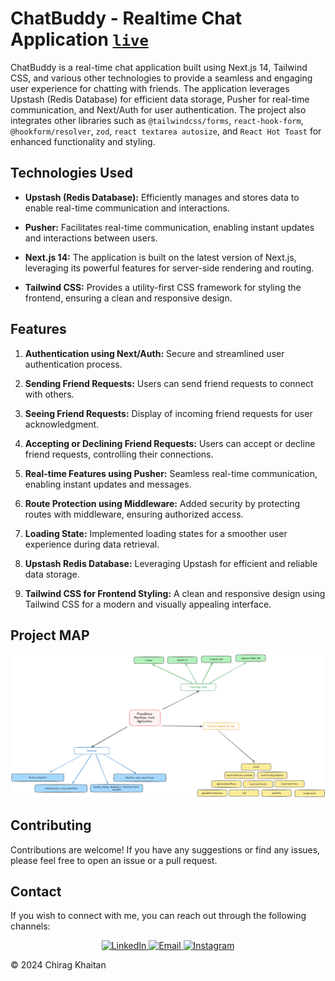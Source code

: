 # ChatBuddy - Realtime Chat Application  [```live```](https://chatbuddy-chirag-khaitan.vercel.app)

ChatBuddy is a real-time chat application built using Next.js 14, Tailwind CSS, and various other technologies to provide a seamless and engaging user experience for chatting with friends. The application leverages Upstash (Redis Database) for efficient data storage, Pusher for real-time communication, and Next/Auth for user authentication. The project also integrates other libraries such as `@tailwindcss/forms`, `react-hook-form`, `@hookform/resolver`, `zod`, `react textarea autosize`, and `React Hot Toast` for enhanced functionality and styling.

## Technologies Used

-   **Upstash (Redis Database):** Efficiently manages and stores data to enable real-time communication and interactions.

-   **Pusher:** Facilitates real-time communication, enabling instant updates and interactions between users.

-   **Next.js 14:** The application is built on the latest version of Next.js, leveraging its powerful features for server-side rendering and routing.

-   **Tailwind CSS:** Provides a utility-first CSS framework for styling the frontend, ensuring a clean and responsive design.

## Features

1. **Authentication using Next/Auth:** Secure and streamlined user authentication process.

2. **Sending Friend Requests:** Users can send friend requests to connect with others.

3. **Seeing Friend Requests:** Display of incoming friend requests for user acknowledgment.

4. **Accepting or Declining Friend Requests:** Users can accept or decline friend requests, controlling their connections.

5. **Real-time Features using Pusher:** Seamless real-time communication, enabling instant updates and messages.

6. **Route Protection using Middleware:** Added security by protecting routes with middleware, ensuring authorized access.

7. **Loading State:** Implemented loading states for a smoother user experience during data retrieval.

8. **Upstash Redis Database:** Leveraging Upstash for efficient and reliable data storage.

9. **Tailwind CSS for Frontend Styling:** A clean and responsive design using Tailwind CSS for a modern and visually appealing interface.

## Project MAP

<img src="public/ChatBuddy.png" />

## Contributing

Contributions are welcome! If you have any suggestions or find any issues, please feel free to open an issue or a pull request. 

## Contact

If you wish to connect with me, you can reach out through the following channels:

<div align="center">
  <a href="https://www.linkedin.com/in/chirag-khaitan" target="_blank">
    <img alt="LinkedIn" src="https://img.shields.io/badge/linkedin%20-%230077B5.svg?&style=for-the-badge&logo=linkedin&logoColor=white" />
  </a>
  
  <a href="mailto:chiragkhaitan2014@gmail.com" target="_blank">
    <img alt="Email" src="https://img.shields.io/badge/Gmail-D14836?style=for-the-badge&logo=gmail&logoColor=white" />
  </a>
  
  <a href="https://www.instagram.com/thechiragkhaitan" target="_blank">
    <img alt="Instagram" src="https://img.shields.io/badge/Instagram-%23E4405F?style=for-the-badge&logo=instagram&logoColor=white" />
  </a>
</div>

© 2024 Chirag Khaitan

